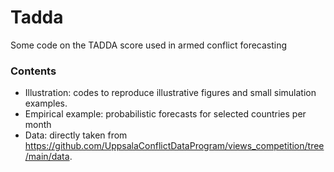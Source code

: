 # Tadda

Some code on the TADDA score used in armed conflict forecasting

### Contents

* Illustration: codes to reproduce illustrative figures and small simulation examples.
* Empirical example: probabilistic forecasts for selected countries per month
* Data: directly taken from https://github.com/UppsalaConflictDataProgram/views_competition/tree/main/data.
